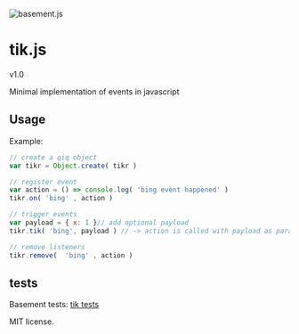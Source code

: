 ![basement.js](http://lignixz.github.io/tik.js/img/tik2.svg)

# tik.js
v1.0

Minimal implementation of events in javascript

## Usage
Example:

```javascript
// create a qiq object
var tikr = Object.create( tikr )

// register event
var action = () => console.log( 'bing event happened' )
tikr.on( 'bing' , action )

// trigger events
var payload = { x: 1 }// add optional payload
tikr.tik( 'bing', payload ) // -> action is called with payload as parameter

// remove listeners
tikr.remove(  'bing' , action )
```
## tests
Basement tests: [tik tests](http://lignixz.github.com/tik.js/)

MIT license.
